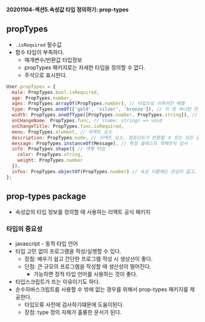 **20201104-섹션5.속성값 타입 정의하기: prop-types**

## propTypes
- `.isRequired` 필수값
- 함수 타입이 부족하다.
  - 매개변수/반환값 타입정보
  - propTypes 패키지로는 자세한 타입을 정의할 수 없다.
  - 주석으로 표시한다.
```jsx
User.propTypes = {
  male: PropTypes.bool.isRequired,
  age: PropTypes.number,
  ages: PropTypes.arrayOf(PropTypes.number), // 타입으로 이루어진 배열
  type: PropTypes.oneOf(['gold', 'silver', 'bronze']), // 이 중 하나만 만족
  width: PropTypes.oneOfType([PropTypes.number, PropTypes.string]), // 이 중 하나만 만족
  onCHangeName: PropTypes.func, // (name: string) => void
  onChangeTitle: PropTypes.func.isRequired,
  menu: PropTypes.element, // 리액트 요소
  description: PropTypes.node, // 리액트 요소, 컴포넌트가 반환할 수 있는 모든 값
  message: PropTypes.instanceOf(Message), // 특정 클래스의 객체인지 검사
  info: PropTypes.shape({ // 객체 타입
    color: PropTypes.string,
    weight: PropTypes.number
  }),
  infos: PropTypes.objectOf(PropTypes.number) // 속성 이름에는 관심이 없고, 속성 값 타입
};
```

## prop-types package
- 속성값의 타입 정보를 정의할 때 사용하는 리액트 공식 패키지

### 타입의 중요성
- javascript - 동적 타입 언어
- 타입 고민 없이 프로그램을 작성/실행할 수 있다.
  - 장점: 배우기 쉽고 간단한 프로그램 작성 시 생상선이 좋다.
  - 단점: 큰 규모의 프로그램을 작성할 때 생산성이 떨어진다.
    - 가능하면 정적 타입 언어를 사용하는 것이 좋다.
- 타입스크립트가 뜨는 이유이기도 하다.
- 순수자바스크립트를 사용할 수 밖에 없는 경우를 위해서 prop-types 패키지를 제공한다.
  - 타입오류 사전에 검사하기떄문에 도움이된다.
  - 장점: type 정의 자체가 훌륭한 문서가 된다.